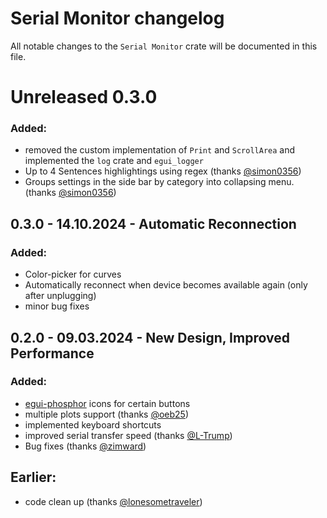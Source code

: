 # Serial Monitor changelog

All notable changes to the `Serial Monitor` crate will be documented in this file.

# Unreleased 0.3.0

### Added:

* removed the custom implementation of `Print` and `ScrollArea` and implemented the `log` crate and `egui_logger`
* Up to 4 Sentences highlightings using regex (thanks [@simon0356](https://github.com/simon0356))
* Groups settings in the side bar by category into collapsing menu. (thanks [@simon0356](https://github.com/simon0356))

## 0.3.0 - 14.10.2024 - Automatic Reconnection

### Added:

* Color-picker for curves
* Automatically reconnect when device becomes available again (only after unplugging)
* minor bug fixes

## 0.2.0 - 09.03.2024 - New Design, Improved Performance

### Added:

* [egui-phosphor](https://github.com/amPerl/egui-phosphor) icons for certain buttons
* multiple plots support (thanks [@oeb25](https://github.com/oeb25))
* implemented keyboard shortcuts
* improved serial transfer speed (thanks [@L-Trump](https://github.com/L-Trump))
* Bug fixes (thanks [@zimward](https://github.com/zimward))

## Earlier:

* code clean up (thanks [@lonesometraveler](https://github.com/lonesometraveler))
